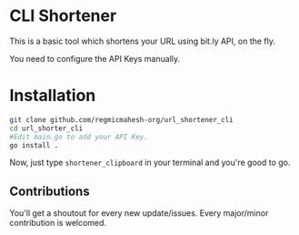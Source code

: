 # CLI Shortener

This is a basic tool which shortens your URL using bit.ly API, on the fly.

You need to configure the API Keys manually.


# Installation

```bash
git clone github.com/regmicmahesh-org/url_shortener_cli
cd url_shorter_cli
#Edit main.go to add your API Key.
go install .
```

Now, just type `shortener_clipboard` in your terminal and you're good to go.

## Contributions

You'll get a shoutout for every new update/issues. Every major/minor contribution is welcomed.
